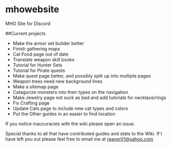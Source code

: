 # mhowebsite
MHO Site for Discord

##Current projects
- Make the armor set builder better
- Finish gathering maps
- Cat Food page out of date
- Translate weapon skill books
- Tutorial for Hunter Sets
- Tutorial for Pirate quests
- Make quest page better, and possibly split up into multiple pages
- Weapon trees need new background lines
- Make a sitemap page
- Catagorize monsters into their types on the navigation
- Make Jewelry page not suck as bad and add tutorials for necklace/rings
- Fix Crafting page
- Update Cats page to include new cat types and colors
- Put the Other guides in an easier to find location

If you notice inaccuracies with the wiki please open an issue.


Special thanks to all that have contributed guides and stats to the Wiki. If I have left you out please feel free to email me at reaver01@yahoo.com

